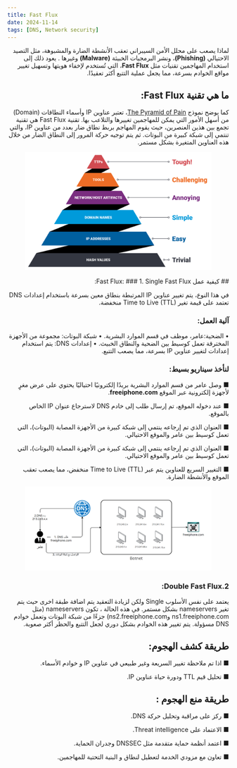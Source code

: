 ```yaml
---
title: Fast Flux
date: 2024-11-14 
tags: [DNS, Network security]
---
```

<div dir="rtl" markdown="1">

لماذا يصعب على محلل الأمن السيبراني تعقب الأنشطة الضارة والمشبوهة، مثل التصيد الاحتيالي **(Phishing)**، ونشر البرمجيات الخبيثة **(Malware)** وغيرها . يعود ذلك إلى استخدام المهاجمين تقنيات مثل **Fast Flux**، التي تُستخدم لإخفاء هويتها وتسهيل تغيير مواقع الخوادم بسرعة، مما يجعل عملية التتبع أكثر تعقيدًا.

## ما هي تقنية Fast Flux:
كما يوضح نموذج [The Pyramid of Pain](https://www.sans.org/tools/the-pyramid-of-pain/)، تعتبر عناوين IP وأسماء النطاقات (Domain) من أسهل الأمور التي يمكن للمهاجمين تغييرها والتلاعب بها. تقنية Fast Flux هي تقنية تجمع بين هذين العنصرين، حيث يقوم المهاجم بربط نطاق ضار بعدد من عناوين IP، والتي تنتمي إلى شبكة كبيرة من البوتات. ثم يتم توجيه حركة المرور إلى النطاق الضار من خلال هذه العناوين المتغيرة بشكل مستمر.

<figure>
<img src="/assets/img/The_Pyramid_of_Pain.png" alt="The_Pyramid_of_Pain">
</figure>
## كيفية عمل Fast Flux:
### 1. Single Fast Flux:

في هذا النوع، يتم تغيير عناوين IP المرتبطة بنطاق معين بسرعة باستخدام إعدادات DNS تعتمد على قيمة تغير Time to Live (TTL) منخفضة.
### آلية العمل:
• الضحية:عامر، موظف في قسم الموارد البشرية.
• شبكة البوتات: مجموعة من الأجهزة المخترقة تعمل كوسيط بين الضحية والنطاق الخبيث.
• إعدادات DNS: يتم استخدام إعدادات لتغيير عناوين IP بسرعة، مما يصعب التتبع.

### لنأخذ سيناريو بسيط:
 ■ وصل عامر من قسم الموارد البشرية بريدًا إلكترونيًا احتياليًا يحتوي على عرض مغرٍ لأجهزة إلكترونية عبر الموقع **freeiphone.com**.
 
 ■ عند دخوله الموقع، تم إرسال طلب إلى خادم DNS لاسترجاع عنوان IP الخاص بالموقع.
 
 ■ العنوان الذي تم إرجاعه ينتمي إلى شبكة كبيرة من الأجهزة المصابة (البوتات)، التي تعمل كوسيط بين عامر والموقع الاحتيالي.
 
 ■ العنوان الذي تم إرجاعه ينتمي إلى شبكة كبيرة من الأجهزة المصابة (البوتات)، التي تعمل كوسيط بين عامر والموقع الاحتيالي.
 
 ■ التغيير السريع للعناوين يتم عبر Time to Live (TTL) منخفض، مما يصعب تعقب الموقع والأنشطة الضارة.

<figure>
<img src="/assets/img/Amer_case.png" alt="Amer_case">
</figure>

### 2.Double Fast Flux:
يعتمد على نفس الأسلوب Single  ولكن لزيادة التعقيد يتم  اضافة طبقة اخرى حيث يتم تغير nameservers بشكل مستمر.
في هذه الحالة ، تكون nameservers (مثل ns1.freeiphone.com وns2.freeiphone.com) جزءًا من شبكة البوتات وتعمل خوادم DNS مسؤولة. يتم تغيير هذه الخوادم بشكل دوري لجعل التتبع والحظر أكثر صعوبة.

## طريقة كشف الهجوم:
■ اذا تم ملاحظة تغيير السريعة وغير طبيعي  في عناوين IP و خوادم الأسماء.

■ تحليل قيم TTL ودورة حياة عناوين IP.

## طريقة منع الهجوم :
■ ركز على مراقبة وتحليل حركة DNS.

■ الاعتماد على Threat intelligence.

■  اعتمد أنظمة حماية متقدمة مثل DNSSEC وجدران الحماية.

■ تعاون مع مزودي الخدمة لتعطيل لنطاق و البنية التحتية للمهاجمين.




 </div>
 
